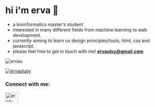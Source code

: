 <h1 align="left">hi i'm erva 🙌 </h1>


- a bioinformatics master's student
- interested in many different fields from machine learning to web development.
- currently aiming to learn ux design principles/tools, html, css and javascript.
- please feel free to get in touch with me! **ervaulsy@gmail.com**

<p align="left"> <img src="https://komarev.com/ghpvc/?username=ervau&label=Profile%20views&color=0e75b6&style=flat" alt="ervau" /> </p>

<p align="left"> <a href="https://twitter.com/ervaulusy" target="blank"><img src="https://img.shields.io/twitter/follow/ervaulusy?logo=twitter&style=for-the-badge" alt="ervaulusy" /></a> </p>

<h3 align="left">Connect with me:</h3>
<p align="left">
<a href="https://linkedin.com/in/erva-ulusoy" target="blank"><img align="center" src="https://raw.githubusercontent.com/rahuldkjain/github-profile-readme-generator/master/src/images/icons/Social/linked-in-alt.svg" alt="erva-ulusoy" height="30" width="40" /></a>
</p>

